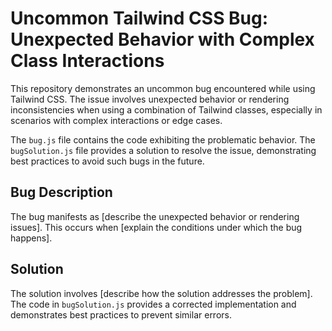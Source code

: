 # Uncommon Tailwind CSS Bug: Unexpected Behavior with Complex Class Interactions

This repository demonstrates an uncommon bug encountered while using Tailwind CSS. The issue involves unexpected behavior or rendering inconsistencies when using a combination of Tailwind classes, especially in scenarios with complex interactions or edge cases. 

The `bug.js` file contains the code exhibiting the problematic behavior. The `bugSolution.js` file provides a solution to resolve the issue, demonstrating best practices to avoid such bugs in the future. 

## Bug Description

The bug manifests as [describe the unexpected behavior or rendering issues]. This occurs when [explain the conditions under which the bug happens].

## Solution

The solution involves [describe how the solution addresses the problem]. The code in `bugSolution.js` provides a corrected implementation and demonstrates best practices to prevent similar errors. 
